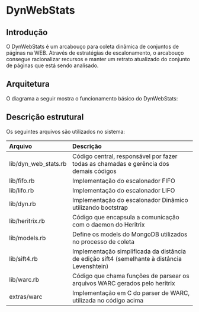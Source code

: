 # DynWebStats

## Introdução

O DynWebStats é um arcabouço para coleta dinâmica de conjuntos de páginas na WEB. Através de estratégias de escalonamento, o arcabouço consegue racionalizar recursos e manter um retrato atualizado do conjunto de páginas que está sendo analisado.

## Arquitetura

O diagrama a seguir mostra o funcionamento básico do DynWebStats:



## Descrição estrutural

Os seguintes arquivos são utilizados no sistema:

|         Arquivo        |                                  Descrição                                            |
|:-----------------------|:--------------------------------------------------------------------------------------|
| lib/dyn\_web\_stats.rb | Código central, responsável por fazer todas as chamadas e gerência dos demais códigos |
| lib/fifo.rb            | Implementação do escalonador FIFO |
| lib/lifo.rb            | Implementação do escalonador LIFO |
| lib/dyn.rb             | Implementação do escalonador Dinâmico utilizando bootstrap |
| lib/heritrix.rb        | Código que encapsula a comunicação com o daemon do Heritrix |
| lib/models.rb          | Define os models do MongoDB utilizados no processo de coleta |
| lib/sift4.rb           | Implementação simplificada da distância de edição sift4 (semelhante à distância Levenshtein) |
| lib/warc.rb            | Código que chama funções de parsear os arquivos WARC gerados pelo heritrix                   |
| extras/warc            | Implementação em C do parser de WARC, utilizada no código acima |
